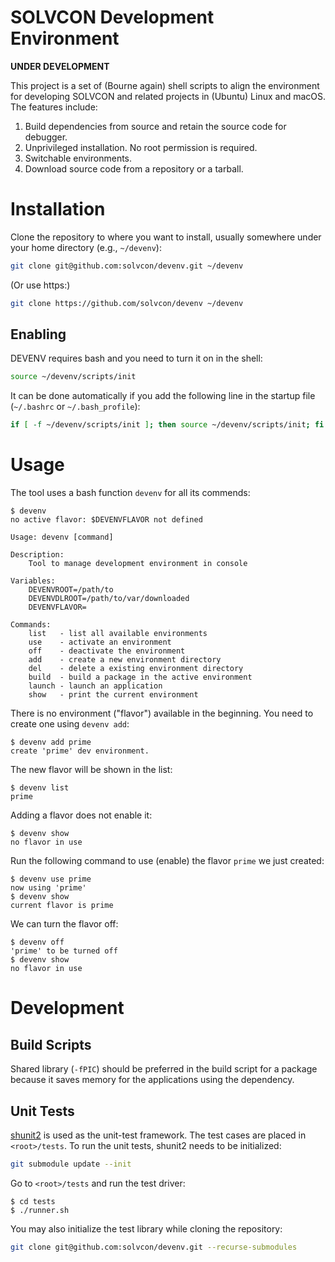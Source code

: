# SOLVCON Development Environment

**UNDER DEVELOPMENT**

This project is a set of (Bourne again) shell scripts to align the environment
for developing SOLVCON and related projects in (Ubuntu) Linux and macOS.  The
features include:

1. Build dependencies from source and retain the source code for debugger.
2. Unprivileged installation.  No root permission is required.
3. Switchable environments.
4. Download source code from a repository or a tarball.

# Installation

Clone the repository to where you want to install, usually somewhere under your
home directory (e.g., `~/devenv`):

```bash
git clone git@github.com:solvcon/devenv.git ~/devenv
```

(Or use https:)

```bash
git clone https://github.com/solvcon/devenv ~/devenv
```

## Enabling

DEVENV requires bash and you need to turn it on in the shell:

```bash
source ~/devenv/scripts/init
```

It can be done automatically if you add the following line in the startup file
(`~/.bashrc` or `~/.bash_profile`):

```bash
if [ -f ~/devenv/scripts/init ]; then source ~/devenv/scripts/init; fi
```

# Usage

The tool uses a bash function `devenv` for all its commends:

```console
$ devenv
no active flavor: $DEVENVFLAVOR not defined

Usage: devenv [command]

Description:
    Tool to manage development environment in console

Variables:
    DEVENVROOT=/path/to
    DEVENVDLROOT=/path/to/var/downloaded
    DEVENVFLAVOR=

Commands:
    list   - list all available environments
    use    - activate an environment
    off    - deactivate the environment
    add    - create a new environment directory
    del    - delete a existing environment directory
    build  - build a package in the active environment
    launch - launch an application
    show   - print the current environment
```

There is no environment ("flavor") available in the beginning.  You need to
create one using `devenv add`:

```console
$ devenv add prime
create 'prime' dev environment.
```

The new flavor will be shown in the list:

```console
$ devenv list
prime
```

Adding a flavor does not enable it:

```console
$ devenv show
no flavor in use
```

Run the following command to use (enable) the flavor `prime` we just created:

```console
$ devenv use prime
now using 'prime'
$ devenv show
current flavor is prime
```

We can turn the flavor off:

```console
$ devenv off
'prime' to be turned off
$ devenv show
no flavor in use
```

# Development

## Build Scripts

Shared library (`-fPIC`) should be preferred in the build script for a package
because it saves memory for the applications using the dependency.

## Unit Tests

[shunit2](https://github.com/kward/shunit2) is used as the unit-test framework.
The test cases are placed in `<root>/tests`.  To run the unit tests, shunit2
needs to be initialized:

```bash
git submodule update --init
```

Go to `<root>/tests` and run the test driver:

```console
$ cd tests
$ ./runner.sh
```

You may also initialize the test library while cloning the repository:

```bash
git clone git@github.com:solvcon/devenv.git --recurse-submodules
```

<!-- vim: set ff=unix ft=markdown fenc=utf8 sw=2 tw=79: -->
